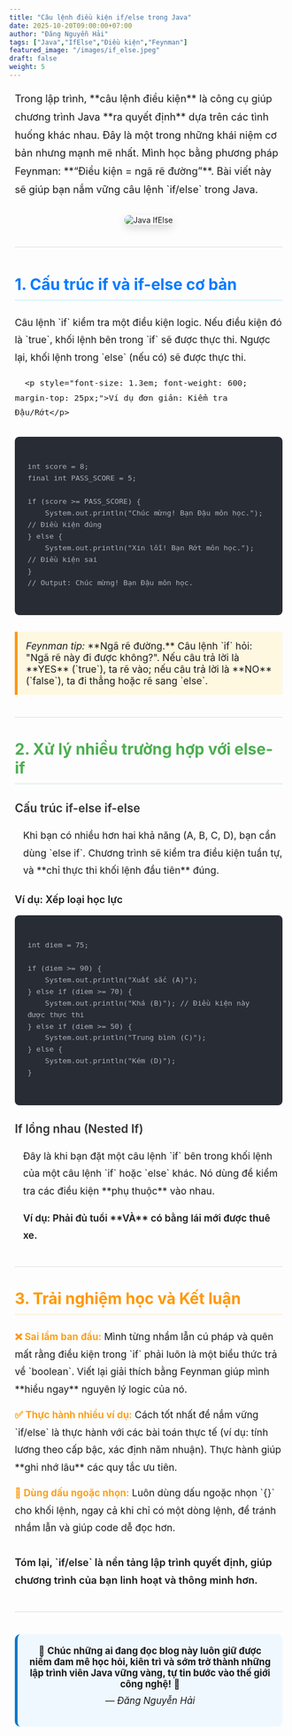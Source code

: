 ```yaml
---
title: "Câu lệnh điều kiện if/else trong Java"
date: 2025-10-20T09:00:00+07:00
author: "Đăng Nguyễn Hải"
tags: ["Java","IfElse","Điều kiện","Feynman"]
featured_image: "/images/if_else.jpeg"
draft: false
weight: 5
---
```


<div style="max-width: 950px; margin: 0 auto; padding: 0 10px;">
    
  <p style="font-size: 1.3em; line-height: 1.8; margin-bottom: 30px;">
      Trong lập trình, **câu lệnh điều kiện** là công cụ giúp chương trình Java **ra quyết định** dựa trên các tình huống khác nhau. Đây là một trong những khái niệm cơ bản nhưng mạnh mẽ nhất. Mình học bằng phương pháp Feynman: **“Điều kiện = ngã rẽ đường”**. Bài viết này sẽ giúp bạn nắm vững câu lệnh `if/else` trong Java.
  </p>

  <div style="text-align: center; margin-bottom: 40px;">
      <img src="/dangcode-blog/images/if_else.png" alt="Java IfElse" style="max-width: 90%; height: auto; border-radius: 10px; box-shadow: 0 6px 15px rgba(0, 0, 0, 0.15);">
  </div>

  <hr style="border: 0; height: 1px; background-color: #ddd; margin: 40px 0;">

  <h2 style="color: #007bff; border-bottom: 3px solid #e0f7fa; padding-bottom: 10px; margin-top: 50px; font-weight: 700; font-size: 2.0em;">
      1. Cấu trúc if và if-else cơ bản
  </h2>
  <div style="font-size: 1.25em; line-height: 1.8; margin-bottom: 30px;">
      <p>Câu lệnh `if` kiểm tra một điều kiện logic. Nếu điều kiện đó là `true`, khối lệnh bên trong `if` sẽ được thực thi. Ngược lại, khối lệnh trong `else` (nếu có) sẽ được thực thi.</p>
      
      <p style="font-size: 1.3em; font-weight: 600; margin-top: 25px;">Ví dụ đơn giản: Kiểm tra Đậu/Rớt</p>
  </div>

<pre style="background-color: #282c34; color: #abb2bf; padding: 1.5em; border-radius: 8px; overflow-x: auto; font-size: 1.1em; line-height: 1.6;">
<code class="language-java">
int score = 8;
final int PASS_SCORE = 5;

if (score >= PASS_SCORE) {
    System.out.println("Chúc mừng! Bạn Đậu môn học."); // Điều kiện đúng
} else {
    System.out.println("Xin lỗi! Bạn Rớt môn học.");   // Điều kiện sai
}
// Output: Chúc mừng! Bạn Đậu môn học.
</code>
</pre>

  <div style="padding: 15px; border-left: 5px solid #ff9800; background-color: #fff8e1; margin: 30px 0; font-size: 1.25em;">
      <em>Feynman tip:</em> **Ngã rẽ đường.** Câu lệnh `if` hỏi: "Ngã rẽ này đi được không?". Nếu câu trả lời là **YES** (`true`), ta rẽ vào; nếu câu trả lời là **NO** (`false`), ta đi thẳng hoặc rẽ sang `else`.
  </div>

  <hr style="border: 0; height: 1px; background-color: #ddd; margin: 40px 0;">

  <h2 style="color: #4CAF50; border-bottom: 3px solid #e8f5e9; padding-bottom: 10px; margin-top: 40px; font-weight: 700; font-size: 2.0em;">
      2. Xử lý nhiều trường hợp với else-if
  </h2>

  <h3 style="color: #333; font-weight: 600; font-size: 1.5em; margin-top: 30px;">
      Cấu trúc if-else if-else
  </h3>
  <div style="font-size: 1.25em; line-height: 1.8; margin-left: 15px;">
      <p>Khi bạn có nhiều hơn hai khả năng (A, B, C, D), bạn cần dùng `else if`. Chương trình sẽ kiểm tra điều kiện tuần tự, và **chỉ thực thi khối lệnh đầu tiên** đúng.</p>
  </div>

  <p style="font-size: 1.3em; font-weight: 600; margin-top: 25px;">Ví dụ: Xếp loại học lực</p>

<pre style="background-color: #282c34; color: #abb2bf; padding: 1.5em; border-radius: 8px; overflow-x: auto; font-size: 1.1em; line-height: 1.6;">
<code class="language-java">
int diem = 75;

if (diem >= 90) {
    System.out.println("Xuất sắc (A)");
} else if (diem >= 70) {
    System.out.println("Khá (B)"); // Điều kiện này được thực thi
} else if (diem >= 50) {
    System.out.println("Trung bình (C)");
} else {
    System.out.println("Kém (D)");
}
</code>
</pre>

  <h3 style="color: #333; font-weight: 600; font-size: 1.5em; margin-top: 30px;">
      If lồng nhau (Nested If)
  </h3>
  <div style="font-size: 1.25em; line-height: 1.8; margin-left: 15px;">
      <p>Đây là khi bạn đặt một câu lệnh `if` bên trong khối lệnh của một câu lệnh `if` hoặc `else` khác. Nó dùng để kiểm tra các điều kiện **phụ thuộc** vào nhau.</p>
      <p style="font-weight: 600; margin-top: 15px;">Ví dụ: Phải đủ tuổi **VÀ** có bằng lái mới được thuê xe.</p>
  </div>

  <hr style="border: 0; height: 1px; background-color: #ddd; margin: 40px 0;">

  <h2 style="color: #ff9800; border-bottom: 3px solid #fff3e0; padding-bottom: 10px; margin-top: 40px; font-weight: 700; font-size: 2.0em;">
      3. Trải nghiệm học và Kết luận
  </h2>
  <div style="font-size: 1.25em; line-height: 1.8; margin-bottom: 30px;">
      <ul style="list-style-type: none; padding-left: 0;">
          <li style="margin-bottom: 15px;"><span style="font-weight: 600; color: #ff9800;">❌ Sai lầm ban đầu:</span> Mình từng nhầm lẫn cú pháp và quên mất rằng điều kiện trong `if` phải luôn là một biểu thức trả về `boolean`. Viết lại giải thích bằng Feynman giúp mình **hiểu ngay** nguyên lý logic của nó.</li>
          <li style="margin-bottom: 15px;"><span style="font-weight: 600; color: #ff9800;">✅ Thực hành nhiều ví dụ:</span> Cách tốt nhất để nắm vững `if/else` là thực hành với các bài toán thực tế (ví dụ: tính lương theo cấp bậc, xác định năm nhuận). Thực hành giúp **ghi nhớ lâu** các quy tắc ưu tiên.</li>
          <li style="margin-bottom: 15px;"><span style="font-weight: 600; color: #ff9800;">📝 Dùng dấu ngoặc nhọn:</span> Luôn dùng dấu ngoặc nhọn `{}` cho khối lệnh, ngay cả khi chỉ có một dòng lệnh, để tránh nhầm lẫn và giúp code dễ đọc hơn.</li>
      </ul>
  </div>

  <p style="font-size: 1.3em; line-height: 1.8; margin-bottom: 30px; font-weight: 600;">
      Tóm lại, `if/else` là nền tảng lập trình quyết định, giúp chương trình của bạn linh hoạt và thông minh hơn.
  </p>

  <hr style="border: 0; height: 1px; background-color: #ddd; margin: 40px 0;">

  <div style="text-align:center; background:#f0f8ff; border-left:5px solid #007acc; border-radius:10px; padding:20px; font-size:1.2em; margin-bottom: 40px;">
      🎯 <strong>Chúc những ai đang đọc blog này luôn giữ được niềm đam mê học hỏi, kiên trì và sớm trở thành những lập trình viên Java vững vàng, tự tin bước vào thế giới công nghệ!</strong> 🚀  
      <p style="margin-top: 10px;"><em>— Đăng Nguyễn Hải</em></p>
  </div>
</div>